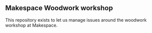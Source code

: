 Makespace Woodwork workshop
------------

This repository exists to let us manage issues around the woodwork workshop at Makespace.
